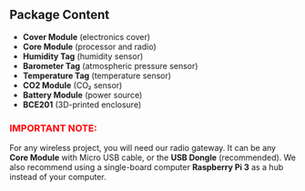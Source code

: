 ## Package Content

* **Cover Module** (electronics cover)
* **Core Module** (processor and radio)
* **Humidity Tag** (humidity sensor)
* **Barometer Tag** (atmospheric pressure sensor)
* **Temperature Tag** (temperature sensor)
* **CO2 Module** (CO₂ sensor)
* **Battery Module** (power source)
* **BCE201** (3D-printed enclosure)

### <span style="color: #ff0000;">IMPORTANT NOTE:</span>

For any wireless project, you will need our radio gateway. It can be any **Core Module** with Micro USB cable, or the **USB Dongle** (recommended). We also recommend using a single-board computer **Raspberry Pi 3** as a hub instead of your computer.
